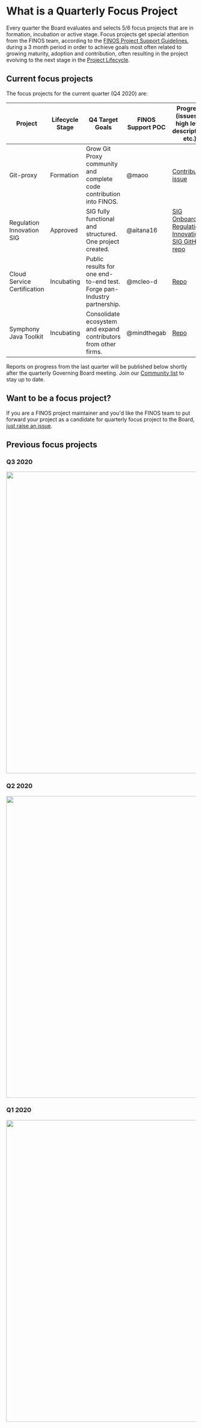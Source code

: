 # What is a Quarterly Focus Project

Every quarter the Board evaluates and selects 5/6 focus projects that are in formation, incubation or active stage. Focus projects get special attention from the FINOS team, according to the [FINOS Project Support Guidelines](https://finosfoundation.atlassian.net/wiki/spaces/FINOS/pages/1511161857/Project+Support+Guidelines), during a 3 month period in order to achieve goals most often related to growing maturity, adoption and contribution, often resulting in the project evolving to the next stage in the [Project Lifecycle](../governance/Project-Lifecycle.md).

## Current focus projects

The focus projects for the current quarter (Q4 2020) are:

| Project                 | Lifecycle Stage | Q4 Target Goals                                                                                                  | FINOS Support POC | Progress (issues, a high level description, etc.)                                 |
|-------------------------|-----------------|-----------------------------------------------------------------------------------------------------------------------|-------------------|-----------------------------------------------------------------------------------|
| Git-proxy                   | Formation      | Grow Git Proxy community and complete code contribution into FINOS.                                 | @maoo      | [Contribution issue](https://github.com/finos/community/issues/65)                                       |
| Regulation Innovation SIG   | Approved       | SIG fully functional and structured. One project created.                                                                                      | @aitana16      | [SIG Onboarding](https://github.com/finos/community/issues/80). [Regulation Innovation SIG GitHub repo](https://github.com/finos/open-regtech-sig) |
| Cloud Service Certification | Incubating     | Public results for one end-to-end test. Forge pan-Industry partnership. | @mcleo-d          | [Repo](https://github.com/finos/cloud-service-certification)                                      |                                   |
| Symphony Java Toolkit    | Incubating      | Consolidate ecosystem  and expand contributors from other firms. | @mindthegab          |                 [Repo](https://github.com/finos/symphony-java-toolkit)                                                                  |

Reports on progress from the last quarter will be published below shortly after the quarterly Governing Board meeting. Join our [Community list](mailto:community+subscribe@finos.org) to stay up to date.

## Want to be a focus project?
If you are a FINOS project maintainer and you'd like the FINOS team to put forward your project as a candidate for quarterly focus project to the Board, [just raise an issue](https://github.com/finos/community/issues/new?title=Please%20consider%20%3Cproject%20name%3E%20as%20quarterly%20focus%20project%20for%20%3Cquarter%20year%3E&body=A%20brief%20description%20of%20your%20quarterly%20goals%20and%20how%20FINOS%20can%20help).


## Previous focus projects

### Q3 2020
<img src="assets/2020Q3-focus-projects-report.png" width="800" />

### Q2 2020

<img src="assets/2020Q2-focus-projects-report.png" width="800" />

### Q1 2020

<img src="assets/2020Q1-focus-projects-report.png" width="800" />
